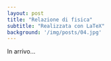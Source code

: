 ```yaml
---
layout: post
title: "Relazione di fisica"
subtitle: "Realizzata con LaTeX"
background: '/img/posts/04.jpg'
---
```


In arrivo...